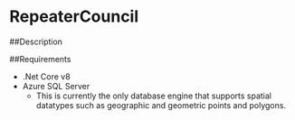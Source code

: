# RepeaterCouncil
##Description

##Requirements
- .Net Core v8
- Azure SQL Server
  - This is currently the only database engine that supports spatial datatypes such as geographic and geometric points and polygons.
